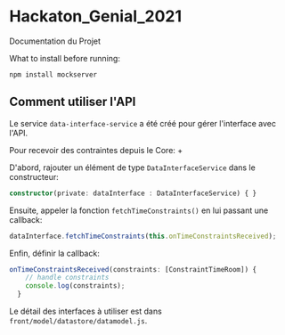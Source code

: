 # Hackaton_Genial_2021
Documentation du Projet 

What to install before running:

```
npm install mockserver
```

## Comment utiliser l'API
Le service `data-interface-service` a été créé pour gérer l'interface avec l'API. 

Pour recevoir des contraintes depuis le Core: +

D'abord, rajouter un élément de type `DataInterfaceService` dans le constructeur:
```typescript
constructor(private: dataInterface : DataInterfaceService) { }
```
Ensuite, appeler la fonction `fetchTimeConstraints()` en lui passant une callback:
```typescript
dataInterface.fetchTimeConstraints(this.onTimeConstraintsReceived);
```
Enfin, définir la callback:
```typescript
onTimeConstraintsReceived(constraints: [ConstraintTimeRoom]) {
    // handle constraints
    console.log(constraints);
  }
```
Le détail des interfaces à utiliser est dans `front/model/datastore/datamodel.js`.
